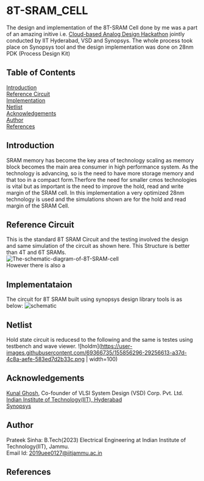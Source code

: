 
# 8T-SRAM_CELL
The design and implementation of the 8T-SRAM Cell done by me was a part of an amazing initive i.e. [Cloud-based Analog Design Hackathon](https://www.iith.ac.in/events/2022/02/15/Cloud-Based-Analog-IC-Design-Hackathon/)  jointly conducted by IIT Hyderabad, VSD and Synopsys.
The whole process took place on Synopsys tool and the design implementation was done on 28nm PDK (Process Design Kit) 

## Table of Contents 
[Introduction](#introduction) <br />
[Reference Circuit](#reference-circuit) <br />
[Implementation](#implementataion)<br />
[Netlist](#netlist)<br />
[Acknowledgements](#acknowledgements) <br />
[Author](#author)<br/>
[References](#references)

## Introduction 
SRAM memory has become the key area of technology scaling as memory block becomes the main area consumer in high performance system. As the technology is advancing, so is the need to have more storage memory and that too in a compact form.Therfore the need for smaller cmos technologies is vital but as important is the need to improve the hold, read and write margin of the SRAM cell. In this implementation a very optimized 28nm technology is used and the simulations shown are for the hold and read margin of the SRAM Cell.
<br />
## Reference Circuit
This is the standard 8T SRAM Circuit and the testing involved the design and same simulation of the circuit as shown here. This Structure is better than 4T and 6T SRAMs.<br/>
![The-schematic-diagram-of-8T-SRAM-cell](https://user-images.githubusercontent.com/69366735/155393461-8fe70052-4a97-47a5-a378-e62cc267b580.png) <br/>
However there is also a 
## Implementataion
The circuit for 8T SRAM built using synopsys design library tools is as below:
![schematic](https://user-images.githubusercontent.com/69366735/155392346-b4ab37cb-1efe-4d27-987c-2699c2fb1ff8.png)

## Netlist
Hold state circuit is reducesd to the following and the same is testes using testbench and wave viewer.
![holdm](https://user-images.githubusercontent.com/69366735/155856296-29256613-a37d-4c8a-aefe-583ed7d2b33c.png | width=100)



## Acknowledgements 
[Kunal Ghosh](https://github.com/kunalg123), Co-founder of VLSI System Design (VSD) Corp. Pvt. Ltd. <br />
[Indian Institute of Technology(IIT), Hyderabad](https://iith.ac.in/) <br />
[Synopsys](https://www.synopsys.com/)

## Author
Prateek Sinha: B.Tech(2023) Electrical Engineering at Indian Institute of Technology(IIT), Jammu. <br />
Email Id: 2019uee0127@iitjammu.ac.in

## References



